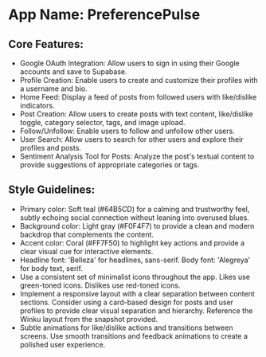 # **App Name**: PreferencePulse

## Core Features:

- Google OAuth Integration: Allow users to sign in using their Google accounts and save to Supabase.
- Profile Creation: Enable users to create and customize their profiles with a username and bio.
- Home Feed: Display a feed of posts from followed users with like/dislike indicators.
- Post Creation: Allow users to create posts with text content, like/dislike toggle, category selector, tags, and image upload.
- Follow/Unfollow: Enable users to follow and unfollow other users.
- User Search: Allow users to search for other users and explore their profiles and posts.
- Sentiment Analysis Tool for Posts: Analyze the post's textual content to provide suggestions of appropriate categories or tags.

## Style Guidelines:

- Primary color: Soft teal (#64B5CD) for a calming and trustworthy feel, subtly echoing social connection without leaning into overused blues.
- Background color: Light gray (#F0F4F7) to provide a clean and modern backdrop that complements the content.
- Accent color: Coral (#FF7F50) to highlight key actions and provide a clear visual cue for interactive elements.
- Headline font: 'Belleza' for headlines, sans-serif. Body font: 'Alegreya' for body text, serif.
- Use a consistent set of minimalist icons throughout the app. Likes use green-toned icons. Dislikes use red-toned icons.
- Implement a responsive layout with a clear separation between content sections. Consider using a card-based design for posts and user profiles to provide clear visual separation and hierarchy. Reference the Winku layout from the snapshot provided.
- Subtle animations for like/dislike actions and transitions between screens. Use smooth transitions and feedback animations to create a polished user experience.